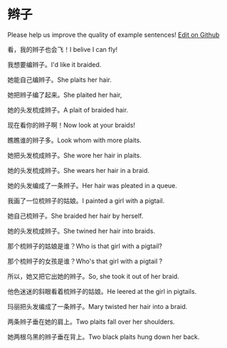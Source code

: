 # 辫子

Please help us improve the quality of example sentences! [Edit on Github](https://github.com/jiyushe/jiyu-example-sentence-source/blob/main/chinese/bianzi_1.md)

<p><span class="chinese">看，我的辫子也会飞！</span><span class="english">I belive I can fly!</span></p>

<p><span class="chinese">我想要编辫子。</span><span class="english">I'd like it braided.</span></p>

<p><span class="chinese">她能自己编辫子。</span><span class="english">She plaits her hair.</span></p>

<p><span class="chinese">她把辫子编了起来。</span><span class="english">She plaited her hair,</span></p>

<p><span class="chinese">她的头发梳成辫子。</span><span class="english">A plait of braided hair.</span></p>

<p><span class="chinese">现在看你的辫子啊！</span><span class="english">Now look at your braids!</span></p>

<p><span class="chinese">瞧瞧谁的辫子多。</span><span class="english">Look whom with more plaits.</span></p>

<p><span class="chinese">她把头发梳成辫子。</span><span class="english">She wore her hair in plaits.</span></p>

<p><span class="chinese">她的头发梳成辫子。</span><span class="english">She wears her hair in a braid.</span></p>

<p><span class="chinese">她的头发编成了一条辫子。</span><span class="english">Her hair was pleated in a queue.</span></p>

<p><span class="chinese">我画了一位梳辫子的姑娘。</span><span class="english">I painted a girl with a pigtail.</span></p>

<p><span class="chinese">她自己梳辫子。</span><span class="english">She braided her hair by herself.</span></p>

<p><span class="chinese">她的头发梳成辫子。</span><span class="english">She twined her hair into braids.</span></p>

<p><span class="chinese">那个梳辫子的姑娘是谁？</span><span class="english">Who is that girl with a pigtail?</span></p>

<p><span class="chinese">那个梳辫子的女孩是谁？</span><span class="english">Who's that girl with a pigtail ?</span></p>

<p><span class="chinese">所以，她又把它出她的辫子。</span><span class="english">So, she took it out of her braid.</span></p>

<p><span class="chinese">他色迷迷的斜眼看着梳辫子的姑娘。</span><span class="english">He leered at the girl in pigtails.</span></p>

<p><span class="chinese">玛丽把头发编成了一条辫子。</span><span class="english">Mary twisted her hair into a braid.</span></p>

<p><span class="chinese">两条辫子垂在她的肩上。</span><span class="english">Two plaits fall over her shoulders.</span></p>

<p><span class="chinese">她两根乌黑的辫子垂在背上。</span><span class="english">Two black plaits hung down her back.</span></p>

